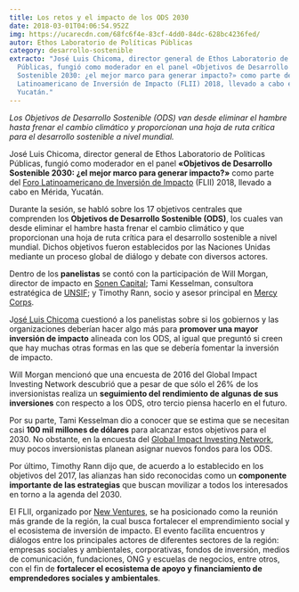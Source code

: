 ```yaml
---
title: Los retos y el impacto de los ODS 2030
date: 2018-03-01T04:06:54.952Z
img: https://ucarecdn.com/68fc6f4e-83cf-4dd0-84dc-628bc4236fed/
autor: Ethos Laboratorio de Políticas Públicas
category: desarrollo-sostenible
extracto: "José Luis Chicoma, director general de Ethos Laboratorio de Políticas
  Públicas, fungió como moderador en el panel «Objetivos de Desarrollo
  Sostenible 2030: ¿el mejor marco para generar impacto?» como parte del Foro
  Latinoamericano de Inversión de Impacto (FLII) 2018, llevado a cabo en Mérida,
  Yucatán."
---
```

*Los Objetivos de Desarrollo Sostenible (ODS) van desde eliminar el hambre hasta frenar el cambio climático y proporcionan una hoja de ruta crítica para el desarrollo sostenible a nivel mundial.*

José Luis Chicoma, director general de Ethos Laboratorio de Políticas Públicas, fungió como moderador en el panel **«Objetivos de Desarrollo Sostenible 2030: ¿el mejor marco para generar impacto?»** como parte del [Foro Latinoamericano de Inversión de Impacto](https://www.inversiondeimpacto.org/home) (FLII) 2018, llevado a cabo en Mérida, Yucatán.

Durante la sesión, se habló sobre los 17 objetivos centrales que comprenden los **Objetivos de Desarrollo Sostenible (ODS)**, los cuales van desde eliminar el hambre hasta frenar el cambio climático y que proporcionan una hoja de ruta crítica para el desarrollo sostenible a nivel mundial. Dichos objetivos fueron establecidos por las Naciones Unidas mediante un proceso global de diálogo y debate con diversos actores.

Dentro de los **panelistas** se contó con la participación de Will Morgan, director de impacto en [Sonen Capital](http://www.sonencapital.com/); Tami Kesselman, consultora estratégica de [UNSIF](http://undp.socialimpact.fund/unsif-research-council/); y Timothy Rann, socio y asesor principal en [Mercy Corps](https://www.mercycorps.org/).

J[osé Luis Chicoma](https://twitter.com/joseluischicoma) cuestionó a los panelistas sobre si los gobiernos y las organizaciones deberían hacer algo más para **promover una mayor inversión de impacto** alineada con los ODS, al igual que preguntó si creen que hay muchas otras formas en las que se debería fomentar la inversión de impacto.

Will Morgan mencionó que una encuesta de 2016 del Global Impact Investing Network descubrió que a pesar de que sólo el 26% de los inversionistas realiza un **seguimiento del rendimiento de algunas de sus inversiones** con respecto a los ODS, otro tercio piensa hacerlo en el futuro.

Por su parte, Tami Kesselman dio a conocer que se estima que se necesitan casi **100 mil millones de dólares** para alcanzar estos objetivos para el 2030. No obstante, en la encuesta del [Global Impact Investing Network](https://thegiin.org/), muy pocos inversionistas planean asignar nuevos fondos para los ODS.

Por último, Timothy Rann dijo que, de acuerdo a lo establecido en los objetivos del 2017, las alianzas han sido reconocidas como un **componente importante de las estrategias** que buscan movilizar a todos los interesados en torno a la agenda del 2030.

El FLII, organizado por [New Ventures,](http://nvgroup.org/) se ha posicionado como la reunión más grande de la región, la cual busca fortalecer el emprendimiento social y el ecosistema de inversión de impacto. El evento facilita encuentros y diálogos entre los principales actores de diferentes sectores de la región: empresas sociales y ambientales, corporativas, fondos de inversión, medios de comunicación, fundaciones, ONG y escuelas de negocios, entre otros, con el fin de **fortalecer el ecosistema de apoyo y financiamiento de emprendedores sociales y ambientales**.